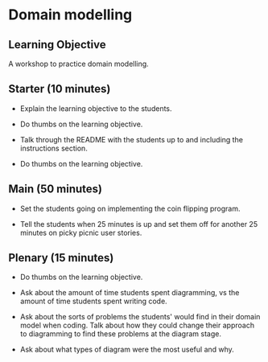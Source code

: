 # Domain modelling

## Learning Objective

A workshop to practice domain modelling.

## Starter (10 minutes)

* Explain the learning objective to the students.

* Do thumbs on the learning objective.

* Talk through the README with the students up to and including the instructions section.

* Do thumbs on the learning objective.

## Main (50 minutes)

* Set the students going on implementing the coin flipping program.

* Tell the students when 25 minutes is up and set them off for another 25 minutes on picky picnic user stories.

## Plenary (15 minutes)

* Do thumbs on the learning objective.

* Ask about the amount of time students spent diagramming, vs the amount of time students spent writing code.

* Ask about the sorts of problems the students' would find in their domain model when coding.  Talk about how they could change their approach to diagramming to find these problems at the diagram stage.

* Ask about what types of diagram were the most useful and why.
